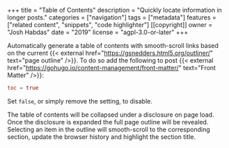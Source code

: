 +++
title = "Table of Contents"
description = "Quickly locate information in longer posts."
categories = ["navigation"]
tags = ["metadata"]
features = ["related content", "snippets", "code highlighter"]
[[copyright]]
  owner = "Josh Habdas"
  date = "2019"
  license = "agpl-3.0-or-later"
+++

Automatically generate a table of contents with smooth-scroll links based on the current {{< external href="https://gsnedders.html5.org/outliner/" text="page outline" />}}. To do so add the following to post {{< external href="https://gohugo.io/content-management/front-matter/" text="Front Matter" />}}:

```toml
toc = true
```

Set `false`, or simply remove the setting, to disable.

The table of contents will be collapsed under a disclosure on page load. Once the disclosure is expanded the full page outline will be revealed. Selecting an item in the outline will smooth-scroll to the corresponding section, update the browser history and highlight the section title.
